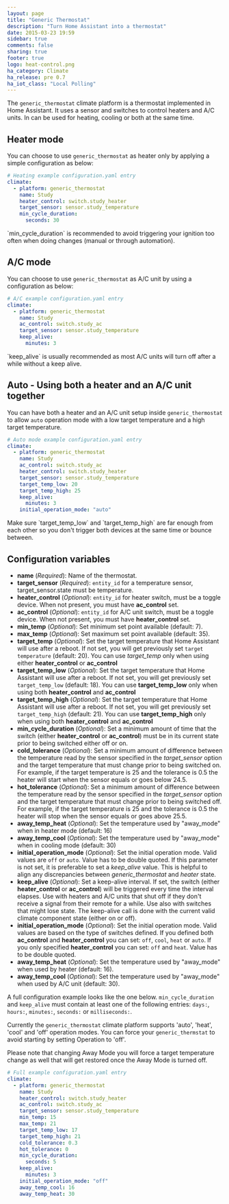 ```yaml
---
layout: page
title: "Generic Thermostat"
description: "Turn Home Assistant into a thermostat"
date: 2015-03-23 19:59
sidebar: true
comments: false
sharing: true
footer: true
logo: heat-control.png
ha_category: Climate
ha_release: pre 0.7
ha_iot_class: "Local Polling"
---
```


The `generic_thermostat` climate platform is a thermostat implemented in Home Assistant. It uses a sensor and switches to control heaters and A/C units. In can be used for heating, cooling or both at the same time.

## Heater mode

You can choose to use `generic_thermostat` as heater only by applying a simple configuration as below:

```yaml
# Heating example configuration.yaml entry
climate:
  - platform: generic_thermostat
    name: Study
    heater_control: switch.study_heater
    target_sensor: sensor.study_temperature
    min_cycle_duration:
      seconds: 30
```

<p class='note warning'>
  `min_cycle_duration` is recommended to avoid triggering your ignition too often when doing changes (manual or through automation).
</p>

## A/C mode
You can choose to use `generic_thermostat` as A/C unit by using a configuration as below:

```yaml
# A/C example configuration.yaml entry
climate:
  - platform: generic_thermostat
    name: Study
    ac_control: switch.study_ac
    target_sensor: sensor.study_temperature
    keep_alive:
      minutes: 3
```

<p class='note warning'>
  `keep_alive` is usually recommended as most A/C units will turn off after a while without a keep alive.
</p>

## Auto - Using both a heater and an A/C unit together

You can have both a heater and an A/C unit setup inside `generic_thermostat` to allow `auto` operation mode with a low target temperature and a high target temperature. 

```yaml
# Auto mode example configuration.yaml entry
climate:
  - platform: generic_thermostat
    name: Study
    ac_control: switch.study_ac
    heater_control: switch.study_heater
    target_sensor: sensor.study_temperature
    target_temp_low: 20
    target_temp_high: 25
    keep_alive:
      minutes: 3
    initial_operation_mode: "auto"
```

<p class='note warning'>
  Make sure `target_temp_low` and `target_temp_high` are far enough from each other so you don't trigger both devices at the same time or bounce between.
</p>

## Configuration variables

- **name** (*Required*): Name of the thermostat.
- **target_sensor** (*Required*): `entity_id` for a temperature sensor, target_sensor.state must be temperature.
- **heater_control** (*Optional*): `entity_id` for heater switch, must be a toggle device. When not present, you must have **ac_control** set.
- **ac_control** (*Optional*): `entity_id` for A/C unit switch, must be a toggle device. When not present, you must have **heater_control** set.
- **min_temp** (*Optional*): Set minimum set point available (default: 7).
- **max_temp** (*Optional*): Set maximum set point available (default: 35).
- **target_temp** (*Optional*): Set the target temperature that Home Assistant will use after a reboot. If not set, you will get previously set `target temperature` (default: 20). You can use *target_temp* only when using either **heater_control** or **ac_control**
- **target_temp_low** (*Optional*): Set the target temperature that Home Assistant will use after a reboot. If not set, you will get previously set `target_temp_low` (default: 18). You can use **target_temp_low** only when using both **heater_control** and **ac_control**
- **target_temp_high** (*Optional*): Set the target temperature that Home Assistant will use after a reboot. If not set, you will get previously set `target_temp_high` (default: 21). You can use **target_temp_high** only when using both **heater_control** and **ac_control**
- **min_cycle_duration** (*Optional*): Set a minimum amount of time that the switch (either **heater_control** or **ac_control**) must be in its current state prior to being switched either off or on.
- **cold_tolerance** (*Optional*): Set a minimum amount of difference between the temperature read by the sensor specified in the *target_sensor* option and the target temperature that must change prior to being switched on. For example, if the target temperature is 25 and the tolerance is 0.5 the heater will start when the sensor equals or goes below 24.5.
- **hot_tolerance** (*Optional*): Set a minimum amount of difference between the temperature read by the sensor specified in the *target_sensor* option and the target temperature that must change prior to being switched off. For example, if the target temperature is 25 and the tolerance is 0.5 the heater will stop when the sensor equals or goes above 25.5.
- **away_temp_heat** (*Optional*): Set the temperature used by "away_mode" when in heater mode (default: 16)
- **away_temp_cool** (*Optional*): Set the temperature used by "away_mode" when in cooling mode (default: 30)
- **initial_operation_mode** (*Optional*): Set the initial operation mode. Valid values are `off` or `auto`. Value has to be double quoted. If this parameter is not set, it is preferable to set a *keep_alive* value. This is helpful to align any discrepancies between *generic_thermostat* and *heater* state.
- **keep_alive** (*Optional*): Set a keep-alive interval. If set, the switch (either **heater_control** or **ac_control**) will be triggered every time the interval elapses. Use with heaters and A/C units that shut off if they don't receive a signal from their remote for a while. Use also with switches that might lose state. The keep-alive call is done with the current valid climate component state (either on or off).
- **initial_operation_mode** (*Optional*): Set the initial operation mode. Valid values are based on the type of switches defined. If you defined both **ac_control** and **heater_control** you can set: `off`, `cool`, `heat` or `auto`. If you only specified **heater_control** you can set: `off` and `heat`. Value has to be double quoted.
- **away_temp_heat** (*Optional*): Set the temperature used by "away_mode" when used by heater (default: 16).
- **away_temp_cool** (*Optional*): Set the temperature used by "away_mode" when used by A/C unit (default: 30).

A full configuration example looks like the one below. `min_cycle_duration` and `keep_alive` must contain at least one of the following entries: `days:`, `hours:`, `minutes:`, `seconds:` or `milliseconds:`.

Currently the `generic_thermostat` climate platform supports 'auto', 'heat', 'cool' and 'off' operation modes. You can force your `generic_thermstat` to avoid starting by setting Operation to 'off'.

Please note that changing Away Mode you will force a target temperature change as well that will get restored once the Away Mode is turned off. 

```yaml
# Full example configuration.yaml entry
climate:
  - platform: generic_thermostat
    name: Study
    heater_control: switch.study_heater
    ac_control: switch.study_ac
    target_sensor: sensor.study_temperature
    min_temp: 15
    max_temp: 21
    target_temp_low: 17
    target_temp_high: 21
    cold_tolerance: 0.3
    hot_tolerance: 0
    min_cycle_duration:
      seconds: 5
    keep_alive:
      minutes: 3
    initial_operation_mode: "off"
    away_temp_cool: 16
    away_temp_heat: 30
```
